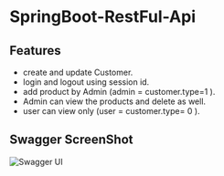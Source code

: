 # SpringBoot-RestFul-Api

## Features
- create and update Customer.
- login and logout using session id.
- add product by Admin (admin = customer.type=1 ).
- Admin can view the products and delete as well.
- user can view only (user = customer.type= 0 ).


## Swagger ScreenShot


![Swagger UI ](https://user-images.githubusercontent.com/101331023/201033007-75a066db-e53c-4e3a-a515-588da90a3950.png)
